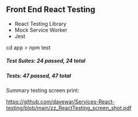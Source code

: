 ## Front End React Testing

- React Testing Library
- Mock Service Worker
- Jest

cd app > npm test

##### Test Suites: 24 passed, 24 total

##### Tests: 47 passed, 47 total

Summary testing screen print:

https://github.com/davewar/Services-React-testing/blob/main/zz_ReactTesting_screen_shot.pdf
